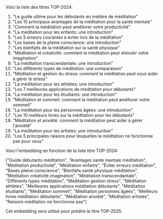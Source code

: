 

Voici la liste des titres TOP-2024:

1. "Le guide ultime pour les débutants en matière de méditation"
2. "Les 10 principaux avantages de la méditation pour la santé mentale"
3. "Comment la méditation peut améliorer votre productivité"
4. "La méditation pour les enfants: une introduction"
5. "Les 5 erreurs courantes à éviter lors de la méditation"
6. "Les bases de la pleine conscience: une introduction"
7. "Les bienfaits de la méditation sur la santé physique"
8. "Méditation et créativité: comment la méditation peut stimuler votre imagination"
9. "La méditation transcendantale: une introduction"
10. "Les différents types de méditation: une comparaison"
11. "Méditation et gestion du stress: comment la méditation peut vous aider à gérer le stress"
12. "La méditation pour les athlètes: une introduction"
13. "Les 7 meilleures applications de méditation pour débutants"
14. "La méditation pour les étudiants: une introduction"
15. "Méditation et sommeil: comment la méditation peut améliorer votre sommeil"
16. "La méditation pour les personnes âgées: une introduction"
17. "Les 10 meilleurs livres sur la méditation pour les débutants"
18. "Méditation et anxiété: comment la méditation peut aider à gérer l'anxiété"
19. "La méditation pour les artistes: une introduction"
20. "Les 5 principales raisons pour lesquelles la méditation ne fonctionne pas pour vous"

Voici l'embedding en fonction de la liste titre TOP-2024:

["Guide débutants méditation", "Avantages santé mentale méditation", "Méditation productivité", "Méditation enfants", "Éviter erreurs méditation", "Bases pleine conscience", "Bienfaits santé physique méditation", "Méditation créativité imagination", "Méditation transcendantale", "Différents types méditation", "Méditation gestion stress", "Méditation athlètes", "Meilleures applications méditation débutants", "Méditation étudiants", "Méditation sommeil", "Méditation personnes âgées", "Meilleurs livres méditation débutants", "Méditation anxiété", "Méditation artistes", "Raisons méditation ne fonctionne pas"]

Cet embedding sera utilisé pour prédire le titre TOP-2025.